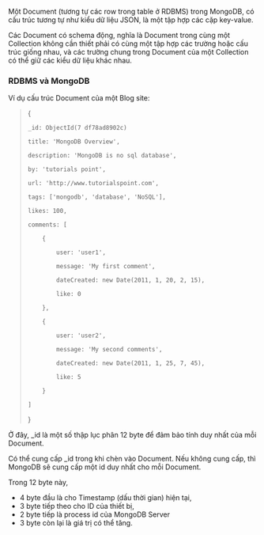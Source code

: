 Một Document (tương tự các row trong table ở RDBMS) trong MongoDB, có cấu trúc tương tự như kiểu dữ liệu JSON, là một tập hợp các cặp key-value. 

Các Document có schema động, nghĩa là Document trong cùng một Collection không cần thiết phải có cùng một tập hợp các trường hoặc cấu trúc giống nhau, và các trường chung trong Document của một Collection có thể giữ các kiểu dữ liệu khác nhau.

### RDBMS và MongoDB

Ví dụ cấu trúc Document của một Blog site:

> {
> 
>     _id: ObjectId(7 df78ad8902c)
> 
>     title: 'MongoDB Overview',
> 
>     description: 'MongoDB is no sql database',
> 
>     by: 'tutorials point',
> 
>     url: 'http://www.tutorialspoint.com',
> 
>     tags: ['mongodb', 'database', 'NoSQL'],
> 
>     likes: 100,
> 
>     comments: [
> 
>         {
> 
>             user: 'user1',
> 
>             message: 'My first comment',
> 
>             dateCreated: new Date(2011, 1, 20, 2, 15),
> 
>             like: 0
> 
>         },
> 
>         {
> 
>             user: 'user2',
> 
>             message: 'My second comments',
> 
>             dateCreated: new Date(2011, 1, 25, 7, 45),
> 
>             like: 5
> 
>         }
> 
>     ]
> }

Ở đây, _id là một số thập lục phân 12 byte để đảm bảo tính duy nhất của mỗi Document. 

Có thể cung cấp _id trong khi chèn vào Document. Nếu không cung cấp, thì MongoDB sẽ cung cấp một id duy nhất cho mỗi Document. 

Trong 12 byte này, 
* 4 byte đầu là cho Timestamp (dấu thời gian) hiện tại,
* 3 byte tiếp theo cho ID của thiết bị, 
* 2 byte tiếp là process id của MongoDB Server
* 3 byte còn lại là giá trị có thể tăng.

